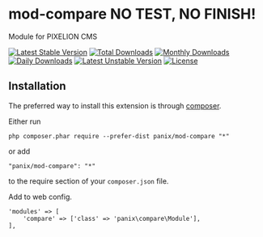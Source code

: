 mod-compare NO TEST, NO FINISH!
===========
Module for PIXELION CMS

[![Latest Stable Version](https://poser.pugx.org/panix/mod-compare/v/stable)](https://packagist.org/packages/panix/mod-compare) [![Total Downloads](https://poser.pugx.org/panix/mod-compare/downloads)](https://packagist.org/packages/panix/mod-compare) [![Monthly Downloads](https://poser.pugx.org/panix/mod-compare/d/monthly)](https://packagist.org/packages/panix/mod-compare) [![Daily Downloads](https://poser.pugx.org/panix/mod-compare/d/daily)](https://packagist.org/packages/panix/mod-compare) [![Latest Unstable Version](https://poser.pugx.org/panix/mod-compare/v/unstable)](https://packagist.org/packages/panix/mod-compare) [![License](https://poser.pugx.org/panix/mod-compare/license)](https://packagist.org/packages/panix/mod-compare)


Installation
------------

The preferred way to install this extension is through [composer](http://getcomposer.org/download/).

Either run

```
php composer.phar require --prefer-dist panix/mod-compare "*"
```

or add

```
"panix/mod-compare": "*"
```

to the require section of your `composer.json` file.

Add to web config.
```
'modules' => [
    'compare' => ['class' => 'panix\compare\Module'],
],

